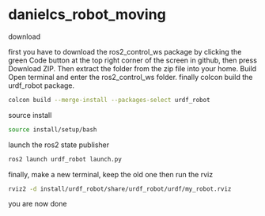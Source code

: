 # danielcs_robot_moving

download

first you have to download the ros2_control_ws package by clicking the green Code button at the top right corner of the screen in github, then press Download ZIP. Then extract the  folder from the zip file into your home. Build Open terminal and enter the ros2_control_ws folder. finally colcon build the urdf_robot package.

```bash
colcon build --merge-install --packages-select urdf_robot
```

source install

```bash
source install/setup/bash
```

launch the ros2 state publisher

```bash
ros2 launch urdf_robot launch.py
```

finally, make a new terminal, keep the old one then run the rviz

```bash
rviz2 -d install/urdf_robot/share/urdf_robot/urdf/my_robot.rviz
```
you are now done
